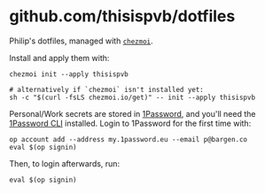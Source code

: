 # github.com/thisispvb/dotfiles

Philip's dotfiles, managed with [`chezmoi`](https://github.com/twpayne/chezmoi).

Install and apply them with:

    chezmoi init --apply thisispvb

    # alternatively if `chezmoi` isn't installed yet:
    sh -c "$(curl -fsLS chezmoi.io/get)" -- init --apply thisispvb

Personal/Work secrets are stored in [1Password](https://1password.com/), and you'll need
the [1Password CLI](https://developer.1password.com/docs/cli/get-started) installed.
Login to 1Password for the first time with:

    op account add --address my.1password.eu --email p@bargen.co
    eval $(op signin)

Then, to login afterwards, run:

    eval $(op signin)

